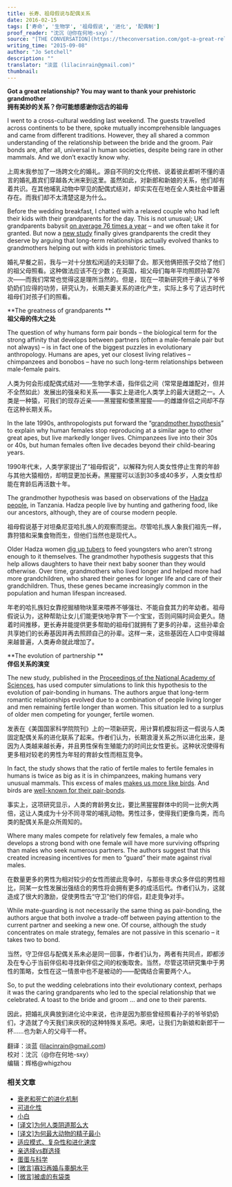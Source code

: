 ```yaml
---
title: 长寿、祖母假说与配偶关系
date: 2016-02-15
tags: ['寿命', '生物学', '祖母假说', '进化', '配偶制']
proof_reader: "沈沉（@你在何地-sxy）"
source: "[THE CONVERSATION](https://theconversation.com/got-a-great-relationship-you-may-want-to-thank-your-prehistoric-grandmother-47181)"
writing_time: "2015-09-08"
author: "Jo Setchell"
description: ""
translator: "淡蓝 (lilacinrain@gmail.com)"
thumbnail:
---
```


**Got a great relationship? You may want to thank your prehistoric grandmother**  
**拥有美妙的关系？你可能想感谢你远古的祖母**

I went to a cross-cultural wedding last weekend. The guests travelled across continents to be there, spoke mutually incomprehensible languages and came from different traditions. However, they all shared a common understanding of the relationship between the bride and the groom. Pair bonds are, after all, universal in human societies, despite being rare in other mammals. And we don’t exactly know why.

上周末我参加了一场跨文化的婚礼。源自不同的文化传统、说着彼此都听不懂的语言的婚礼嘉宾们穿越各大洲来到这里。虽然如此，对新郎和新娘的关系，他们却有着共识。在其他哺乳动物中罕见的配偶式结对，却实实在在地在全人类社会中普遍存在。而我们却不太清楚这是为什么。

Before the wedding breakfast, I chatted with a relaxed couple who had left their kids with their grandparents for the day. This is not unusual; UK grandparents babysit [on average 76 times a year](http://www.telegraph.co.uk/news/newstopics/howaboutthat/11847497/Grandparents-save-parents-8000-a-year-babysitting-children.html) – and we often take it for granted. But now a [new study](http://www.pnas.org/cgi/doi/10.1073/pnas.1599993112) finally gives grandparents the credit they deserve by arguing that long-term relationships actually evolved thanks to grandmothers helping out with kids in prehistoric times.

婚礼早餐之前，我与一对十分放松闲适的夫妇聊了会。那天他俩把孩子交给了他们的祖父母照看。这种做法应该不在少数；在英国，祖父母们每年平均照顾孙辈76次——而我们常常也觉得这是理所当然的。但是，现在一项新研究终于承认了爷爷奶奶们应得的功劳，研究认为，长期夫妻关系的进化产生，实际上多亏了远古时代祖母们对孩子们的照看。

**The greatness of grandparents **  
**祖父母的伟大之处**

The question of why humans form pair bonds – the biological term for the strong affinity that develops between partners (often a male-female pair but not always) – is in fact one of the biggest puzzles in evolutionary anthropology. Humans are apes, yet our closest living relatives – chimpanzees and bonobos – have no such long-term relationships between male-female pairs.

人类为何会形成配偶式结对——生物学术语，指伴侣之间（常常是雌雄配对，但并不全然如此）发展出的强亲和关系——事实上是进化人类学上的最大谜题之一。人类是一种猿，可我们的现存近亲——黑猩猩和倭黑猩猩——的雌雄伴侣之间却不存在这种长期关系。

In the late 1990s, anthropologists put forward the “[grandmother hypothesis](http://archive.unews.utah.edu/news_releases/grandmas-made-humans-live-longer/)” to explain why human females stop reproducing at a similar age to other great apes, but live markedly longer lives. Chimpanzees live into their 30s or 40s, but human females often live decades beyond their child-bearing years.

1990年代末，人类学家提出了“祖母假说”，以解释为何人类女性停止生育的年龄与其他大猿相仿，却明显更加长寿。黑猩猩可以活到30多或40多岁，人类女性却能在育龄后再活数十年。

The grandmother hypothesis was based on observations of the [Hadza people](http://ngm.nationalgeographic.com/2009/12/hadza/finkel-text), in Tanzania. Hadza people live by hunting and gathering food, like our ancestors, although, they are of course modern people.

祖母假说基于对坦桑尼亚哈扎族人的观察而提出。尽管哈扎族人象我们祖先一样，靠狩猎和采集食物而生，但他们当然也是现代人。

Older Hadza women [dig up tubers](https://books.google.co.uk/books?id=UkrqUG2LlykC&pg=PA22&lpg=PA22&dq=Hadza+women+dig+up+tubers&source=bl&ots=OXD6iWs_3k&sig=PBkHZqmj3sOYZ8Y6Dim-pMKeZvA&hl=en&sa=X&ved=0CCsQ6AEwAWoVChMIrrbe-vzmxwIVcjnbCh27eAcT#v=onepage&q=Hadza%20women%20dig%20up%20tubers&f=false) to feed youngsters who aren’t strong enough to it themselves. The grandmother hypothesis suggests that this help allows daughters to have their next baby sooner than they would otherwise. Over time, grandmothers who lived longer and helped more had more grandchildren, who shared their genes for longer life and care of their grandchildren. Thus, these genes became increasingly common in the population and human lifespan increased.

年老的哈扎族妇女靠挖掘植物块茎来喂养不够强壮、不能自食其力的年幼者。祖母假说认为，这种帮助让女儿们能更快地孕育下一个宝宝，否则间隔时间会更久。随着时间推移，更长寿并能提供更多帮助的祖母们就拥有了更多的孙辈，这些孙辈会共享她们的长寿基因并再去照顾自己的孙辈。这样一来，这些基因在人口中变得越来越普遍，人类寿命就此增加了。

**The evolution of partnership **  
**伴侣关系的演变**

The new study, published in the [Proceedings of the National Academy of Sciences](http://www.pnas.org/), has used computer simulations to link this hypothesis to the evolution of pair-bonding in humans. The authors argue that long-term romantic relationships evolved due to a combination of people living longer and men remaining fertile longer than women. This situation led to a surplus of older men competing for younger, fertile women.

发表在《美国国家科学院院刊》上的一项新研究，用计算机模拟将这一假说与人类固定配偶关系的进化联系了起来。作者们认为，长期浪漫关系之所以进化出来，是因为人类越来越长寿，并且男性保有生殖能力的时间比女性更长。这种状况使得有更多相对较老的男性为年轻的育龄女性而相互竞争。

In fact, the study shows that the ratio of fertile males to fertile females in humans is twice as big as it is in chimpanzees, making humans very unusual mammals. This excess of males [makes us more like birds](http://onlinelibrary.wiley.com/doi/10.1111/j.1474-919X.2007.00724.x/abstract). And birds are [well-known for their pair-bonds](http://www.sciencedirect.com/science/article/pii/S0376635700001200).

事实上，这项研究显示，人类的育龄男女比，要比黑猩猩群体中的同一比例大两倍，这让人类成为十分不同寻常的哺乳动物。男性过多，使得我们更像鸟类，而鸟类的配偶关系是众所周知的。

Where many males compete for relatively few females, a male who develops a strong bond with one female will have more surviving offspring than males who seek numerous partners. The authors suggest that this created increasing incentives for men to “guard” their mate against rival males.

在数量更多的男性为相对较少的女性而彼此竞争时，与那些寻求众多伴侣的男性相比，同某一女性发展出强结合的男性将会拥有更多的成活后代。作者们认为，这就造成了很大的激励，促使男性去“守卫”他们的伴侣，赶走竞争对手。

While mate-guarding is not necessarily the same thing as pair-bonding, the authors argue that both involve a trade-off between paying attention to the current partner and seeking a new one. Of course, although the study concentrates on male strategy, females are not passive in this scenario – it takes two to bond.

当然，守卫伴侣与配偶关系未必是同一回事，作者们认为，两者有共同点，即都涉及在专心于当前伴侣和寻找新伴侣之间的权衡取舍。当然，尽管这项研究集中于男性的策略，女性在这一情景中也不是被动的——配偶结合需要两个人。

So, to put the wedding celebrations into their evolutionary context, perhaps it was the caring grandparents who led to the special relationship that we celebrated. A toast to the bride and groom … and one to their parents.

因此，把婚礼庆典放到进化论中来说，也许是因为那些曾经照看孙子的爷爷奶奶们，才造就了今天我们来庆祝的这种特殊关系吧。来吧，让我们为新娘和新郎干一杯……也为新人的父母干一杯。


翻译：淡蓝 (lilacinrain@gmail.com)  
校对：沈沉（@你在何地-sxy）  
编辑：辉格@whigzhou


### 相关文章

* [衰老和死亡的进化机制](https://headsalon.org/archives/388.html "衰老和死亡的进化机制")
* [可进化性](https://headsalon.org/archives/7772.html "可进化性")
* [小白](https://headsalon.org/archives/7126.html "小白")
* [[译文]为何人类阴道那么大](https://headsalon.org/archives/6570.html "[译文]为何人类阴道那么大")
* [[译文]为何最大动物的精子最小](https://headsalon.org/archives/6499.html "[译文]为何最大动物的精子最小")
* [适应模式、复杂性和进化速度](https://headsalon.org/archives/5630.html "适应模式、复杂性和进化速度")
* [亲选择vs群选择](https://headsalon.org/archives/5625.html "亲选择vs群选择")
* [蛋蛋与科学](https://headsalon.org/archives/6131.html "蛋蛋与科学")
* [[微言]寡妇再婚与睾酮水平](https://headsalon.org/archives/4925.html "[微言]寡妇再婚与睾酮水平")
* [[微言]被虐的有袋类](https://headsalon.org/archives/4923.html "[微言]被虐的有袋类")
